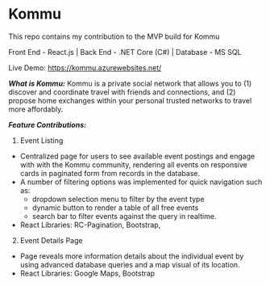 # Kommu
This repo contains my contribution to the MVP build for Kommu

Front End - React.js | Back End - .NET Core (C#) | Database - MS SQL

Live Demo: https://kommu.azurewebsites.net/

***What is Kommu:***
Kommu is a private social network that allows you to (1) discover and coordinate travel with friends and connections, and (2) propose home exchanges within your personal trusted networks to travel more affordably.

***Feature Contributions:***
1. Event Listing
- Centralized page for users to see available event postings and engage with with the Kommu community, rendering all events on responsive cards in paginated form from records in the database.
- A number of filtering options was implemented for quick navigation such as: 
  - dropdown selection menu to filter by the event type 
  - dynamic button to render a table of all free events 
  - search bar to filter events against the query in  realtime.
- React Libraries: RC-Pagination, Bootstrap,

2. Event Details Page
- Page reveals more information details about the individual event by using advanced database queries and a map visual of its location.
- React Libraries: Google Maps, Bootstrap

